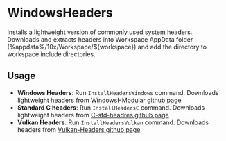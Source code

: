 # WindowsHeaders 
Installs a lightweight version of commonly used system headers. Downloads and extracts headers into Workspace AppData folder (%appdata%/10x/Workspace/${workspace}) and add the directory to workspace include directories.

## Usage
- **Windows Headers**: Run `InstallHeadersWindows` command. Downloads lightweight headers from [WindowsHModular github page](https://github.com/Leandros/WindowsHModular) 
- **Standard C headers**: Run `InstallHeadersC` command. Downloads lightweight headers from [C-std-headres github page](https://github.com/eliphatfs/c-std-headers)
- **Vulkan Headers**: Run `InstallHeadersVulkan` command. Downloads headers from [Vulkan-Headers github page](https://github.com/KhronosGroup/Vulkan-Headers)
